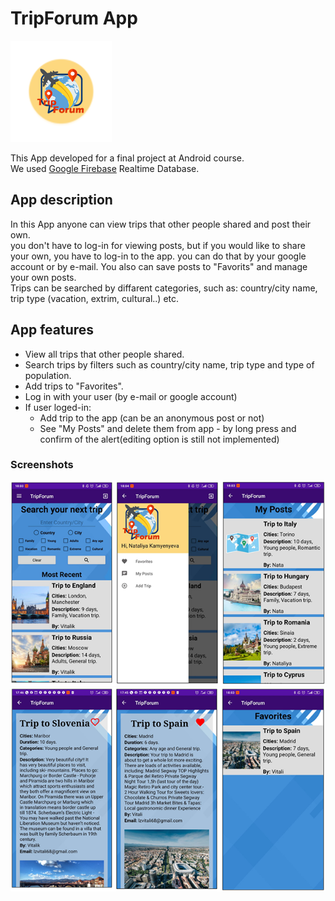  # TripForum App 
![alt text](https://github.com/Lzvitali/TripForum/blob/master/app/src/main/res/mipmap-hdpi/ic_launcher_foreground.png "TripForum")

This App developed for a final project at Android course.  
We used [Google Firebase](https://firebase.google.com/) Realtime Database.

## App description
In this App anyone can view trips that other people shared and post their own.  
you don't have to log-in for viewing posts, but if you would like to share your own, you have to log-in to the app. you can do that by your google account or by e-mail. 
You also can save posts to "Favorits" and manage your own posts.   
Trips can be searched by diffarent categories, such as: country/city name, trip type (vacation, extrim, cultural..) etc.

## App features
* View all trips that other people shared.
* Search trips by filters such as country/city name, trip type and type of population.
* Add trips to "Favorites".
* Log in with your user (by e-mail or google account)
* If user loged-in:
 	* Add trip to the app (can be an anonymous post or not) 
	* See "My Posts" and delete them from app - by long press and confirm of the alert(editing option is still not implemented)

### Screenshots
![alt text](https://github.com/Lzvitali/TripForum/blob/master/app/src/main/res/drawable/finalLook1.png "TripForum")
![alt text](https://github.com/Lzvitali/TripForum/blob/master/app/src/main/res/drawable/finalLook2.png "TripForum")
